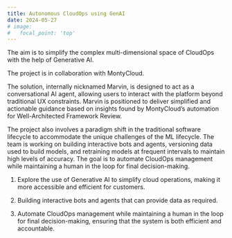 ```yaml
---
title: Autonomous CloudOps using GenAI
date: 2024-05-27
# image:
#   focal_point: 'top'
---
```


The aim is to simplify the complex multi-dimensional space of CloudOps with the help of Generative AI.

The project is in collaboration with MontyCloud.

<!--more-->

The solution, internally nicknamed Marvin, is designed to act as a conversational AI agent, allowing users to interact with the platform beyond traditional UX constraints. Marvin is positioned to deliver simplified and actionable guidance based on insights found by MontyCloud’s automation for Well-Architected Framework Review.

The project also involves a paradigm shift in the traditional software lifecycle to accommodate the unique challenges of the ML lifecycle. The team is working on building interactive bots and agents, versioning data used to build models, and retraining models at frequent intervals to maintain high levels of accuracy. The goal is to automate CloudOps management while maintaining a human in the loop for final decision-making.

1. Explore the use of Generative AI to simplify cloud operations, making it more accessible and efficient for customers.

2. Building interactive bots and agents that can provide data as required.

3. Automate CloudOps management while maintaining a human in the loop for final decision-making, ensuring that the system is both efficient and accountable.
